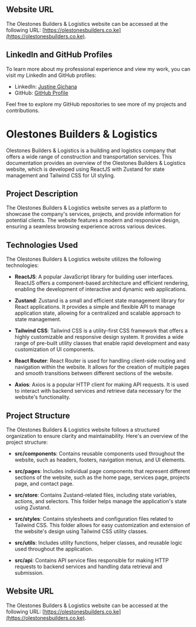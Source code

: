 ## Website URL

The Olestones Builders & Logistics website can be accessed at the following URL: [https://olestonesbuilders.co.ke](https://olestonesbuilders.co.ke).

## LinkedIn and GitHub Profiles

To learn more about my professional experience and view my work, you can visit my LinkedIn and GitHub profiles:

- LinkedIn: [Justine Gichana](https://www.linkedin.com/in/justine-gichana-879904155/)
- GitHub: [GitHub Profile](https://github.com/justinelut)

Feel free to explore my GitHub repositories to see more of my projects and contributions.

# Olestones Builders & Logistics

Olestones Builders & Logistics is a building and logistics company that offers a wide range of construction and transportation services. This documentation provides an overview of the Olestones Builders & Logistics website, which is developed using ReactJS with Zustand for state management and Tailwind CSS for UI styling.

## Project Description

The Olestones Builders & Logistics website serves as a platform to showcase the company's services, projects, and provide information for potential clients. The website features a modern and responsive design, ensuring a seamless browsing experience across various devices.

## Technologies Used

The Olestones Builders & Logistics website utilizes the following technologies:

- **ReactJS**: A popular JavaScript library for building user interfaces. ReactJS offers a component-based architecture and efficient rendering, enabling the development of interactive and dynamic web applications.

- **Zustand**: Zustand is a small and efficient state management library for React applications. It provides a simple and flexible API to manage application state, allowing for a centralized and scalable approach to state management.

- **Tailwind CSS**: Tailwind CSS is a utility-first CSS framework that offers a highly customizable and responsive design system. It provides a wide range of pre-built utility classes that enable rapid development and easy customization of UI components.

- **React Router**: React Router is used for handling client-side routing and navigation within the website. It allows for the creation of multiple pages and smooth transitions between different sections of the website.

- **Axios**: Axios is a popular HTTP client for making API requests. It is used to interact with backend services and retrieve data necessary for the website's functionality.

## Project Structure

The Olestones Builders & Logistics website follows a structured organization to ensure clarity and maintainability. Here's an overview of the project structure:

- **src/components**: Contains reusable components used throughout the website, such as headers, footers, navigation menus, and UI elements.

- **src/pages**: Includes individual page components that represent different sections of the website, such as the home page, services page, projects page, and contact page.

- **src/store**: Contains Zustand-related files, including state variables, actions, and selectors. This folder helps manage the application's state using Zustand.

- **src/styles**: Contains stylesheets and configuration files related to Tailwind CSS. This folder allows for easy customization and extension of the website's design using Tailwind CSS utility classes.

- **src/utils**: Includes utility functions, helper classes, and reusable logic used throughout the application.

- **src/api**: Contains API service files responsible for making HTTP requests to backend services and handling data retrieval and submission.

## Website URL

The Olestones Builders & Logistics website can be accessed at the following URL: [https://olestonesbuilders.co.ke](https://olestonesbuilders.co.ke).
